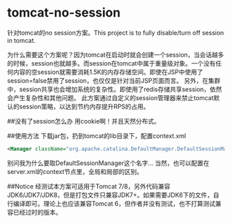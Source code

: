 # tomcat-no-session
针对tomcat的no session方案。This project is to fully disable/turn off session in tomcat.

为什么需要这个方案呢？因为tomcat在启动时就会创建一个session，当会话越多的时候，session也就越多。而session在tomcat中属于重量级对象。一个没有任何内容的空session就需要消耗1.5K的内存存储空间。即使在JSP中使用了session=false禁用了session，也仅仅是针对当前JSP页面而言。
另外，在集群中，session共享也会增加系统的复杂性。即使用了redis存储共享session，依然会产生复杂性和其他问题。
此方案通过自定义的session管理器来禁止tomcat默认的session策略，以达到节约内存提升RPS的占用。

##没有了session怎么办
用cookie啊！并且天然分布式。

##使用方法
下载jar包，扔到tomcat的lib目录下，配置context.xml
```XML
<Manager className="org.apache.catalina.DefaultManager.DefaultSessionManager" />
```
别问我为什么要取DefaultSessionManager这个名字...
当然，也可以配置在server.xml的context节点里，全局和局部的区别。

##Notice
经测试本方案可适用于Tomcat 7/8，另外代码兼容JDK6/JDK7/JDK8，但是打包文件只兼容JDK7+。如果需要JDK6下的文件，自行编译即可。理论上也应该兼容Tomcat 6，但作者并没有测试，也不打算测试兼容已经过时的版本。
